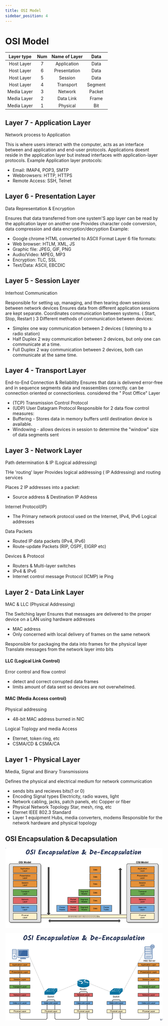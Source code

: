```yaml
---
title: OSI Model
sidebar_position: 4
---
```


# OSI Model

| Layer type  | Num | Name of Layer |  Data   |
| :---------: | :-: | :-----------: | :-----: |
| Host Layer  |  7  |  Application  |  Data   |
| Host Layer  |  6  | Presentation  |  Data   |
| Host Layer  |  5  |    Session    |  Data   |
| Host Layer  |  4  |   Transport   | Segment |
| Media Layer |  3  |    Network    | Packet  |
| Media Layer |  2  |   Data Link   |  Frame  |
| Media Layer |  1  |   Physical    |   Bit   |

## Layer 7 - Application Layer

Network process to Application

This is where users interact with the computer, acts as an interface between and application and end-user protocols.
Applications doesnt reside in the application layer but instead interfaces with application-layer protocols.
Example Application layer protocols:

- Email: IMAP4, POP3, SMTP
- Webbrowsers: HTTP, HTTPS
- Remote Access: SSH, Telnet

## Layer 6 - Presentation Layer

Data Representation & Encryption

Ensures that data transferred from one system'S app layer can be read by the application layer on another one
Provides character code conversion, data compression and data encryption/decryption
Example:

- Google chrome HTML converted to ASCII Format
  Layer 6 file formats:
- Web browser: HTLM, XML, JS
- Graphic file: JPEG, GIF, PNG
- Audio/Video: MPEG, MP3
- Encryption: TLC, SSL
- Text/Data: ASCII, EBCDIC

## Layer 5 - Session Layer

Interhost Communication

Responsible for setting up, managing, and then tearing down sessions between network devices
Ensures data from different application sessions are kept separate.
Coordinates communication between systems. ( Start, Stop, Restart )
3 Different methods of communication between devices:

- Simplex
  one way communication between 2 devices ( listening to a radio station)
- Half Duplex
  2 way communication between 2 devices, but only one can communicate at a time.
- Full Duplex
  2 way communication between 2 devices, both can communicate at the same time.

## Layer 4 - Transport Layer

End-to-End Connection & Reliability
Ensures that data is delivered error-free and in sequence
segments data and reassembles correctly.
can be connection oriented or connectionless.
considered the " Post Office" Layer

- (TCP) Transmission Control Protocol
- (UDP) User Datagram Protocol
  Responsible for 2 data flow control measures:
- Buffering - Stores data in memory buffers until destination device is available.
- Windowing - allows devices in session to determine the "window" size of data segments sent

## Layer 3 - Network Layer

Path determination & IP (Logical addressing)

THe 'routing' layer
Provides logical addressing ( IP Addressing) and routing services

Places 2 IP addresses into a packet:

- Source address & Destination IP Address

Internet Protocol(IP)

- The Primary network protocol used on the Internet, IPv4, IPv6 Logical addresses

Data Packets

- Routed IP data packets (IPv4, IPv6)
- Route-update Packets (RIP, OSPF, EIGRP etc)

Devices & Protocol

- Routers & Multi-layer switches
- IPv4 & IPv6
- Internet control message Protocol (ICMP) ie Ping

## Layer 2 - Data Link Layer

MAC & LLC (Physical Addressing)

The Switching layer
Ensures that messages are delivered to the proper device on a LAN using hardware addresses

- MAC address
- Only concerned with local delivery of frames on the same network

Responsible for packaging the data into frames for the physical layer
Translate messages from the network layer imto bits

#### LLC (Logical Link Control)

Error control and flow control

- detect and correct corrupted data frames
- limits amount of data sent so devices are not overwhelmed.

#### MAC (Media Access control)

Physical addressing

- 48-bit MAC address burned in NIC

Logical Toplogy and media Access

- Eternet, token ring, etc
- CSMA/CD & CSMA/CA

## Layer 1 - Physical Layer

Miedia, Signal and Binary Transmissions

Defines the physical and electrical medium for network communication

- sends bits and recieves bits(1 or 0)
- Encoding Signal types
  Electricity, radio waves, light
- Network cabling, jacks, patch panels, etc
  Copper or fiber
- Physical Network Topology
  Star, mesh, ring, etc
- Eternet IEEE 802.3 Standard
- Layer 1 equipment
  Hubs, media converters, modems
  Responsible for the network hardware and physical topology

## OSI Encapsulation & Decapsulation

![OSI Encapsulation & decapsulation 1](./images/OSI1.png)

![OSI Encapsulation & decapsulation 2](./images/OSI2.png)
